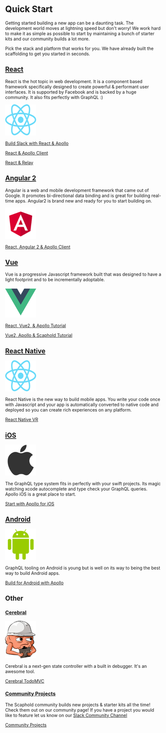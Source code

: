 # Quick Start

Getting started building a new app can be a daunting task. The development world moves at lightning
speed but don't worry! We work hard to make it as simple as possible to start by maintaining
a bunch of starter kits and our community builds a lot more.

Pick the stack and platform that works for you. We have already built the scaffolding to get you started in seconds.

## [React](https://facebook.github.io/react/)

React is the hot topic in web development. It is a component based framework specifically designed
to create powerful & performant user interfaces. It is supported by Facebook and is backed
by a huge community. It also fits perfectly with GraphQL :)

<img src="/images/quickstart/reactnative.svg" alt="React Native is the future of mobile development" style="width: 100px; height: 100px" />

[Build Slack with React & Apollo](https://github.com/scaphold-io/slackr-graphql-subscriptions-starter-kit)

[React & Apollo Client](https://github.com/scaphold-io/react-apollo-starter-kit)

[React & Relay](https://github.com/scaphold-io/react-relay-starter-kit)

## [Angular 2](https://angular.io/)

Angular is a web and mobile development framework that came out of Google. It promotes bi-directional
data binding and is great for building real-time apps. Angular2 is brand new and ready for you
to start building on.

<img src="/images/quickstart/angular2.svg" alt="React Native is the future of mobile development" style="width: 100px; height: 100px" />

[React, Angular 2 & Apollo Client](https://github.com/scaphold-io/angular2-apollo-client-webpack-starter)

## [Vue](https://vuejs.org/)

Vue is a progressive Javascript framework built that was designed to have a light footprint and to
be incrementally adoptable.

<img src="/images/quickstart/vue2.png" alt="React Native is the future of mobile development" style="width: 100px; height: 100px" />

[React, Vue2, & Apollo Tutorial](https://github.com/mandricore/react-vue2-apollo)

[Vue2, Apollo & Scaphold Tutorial](https://github.com/kristianmandrup/vue2-apollo-scaphold)

## [React Native](https://facebook.github.io/react-native/)

<img src="/images/quickstart/reactnative.svg" alt="React Native is the future of mobile development" style="width: 100px; height: 100px" />

React Native is the new way to build mobile apps. You write your code once with
Javascript and your app is automatically converted to native code and deployed so you can
create rich experiences on any platform.

[React Native VR](https://github.com/scaphold-io/react-vr-graphql)

## [iOS](https://developer.apple.com/)

<img src="/images/quickstart/ios.png" alt="React Native is the future of mobile development" style="width: 100px; height: 100px" />

The GraphQL type system fits in perfectly with your swift projects. Its magic watching xcode
autocomplete and type check your GraphQL queries. Apollo iOS is a great place to start.

[Start with Apollo for iOS](https://github.com/apollographql/apollo-ios)

## [Android](https://developer.android.com/index.html)

<img src="/images/quickstart/android.png" alt="React Native is the future of mobile development" style="width: 100px; height: 100px" />

GraphQL tooling on Android is young but is well on its way to being the best way to build Android apps.

[Build for Android with Apollo](https://github.com/apollographql/apollo-android)

## Other

### [Cerebral](https://github.com/cerebral/cerebral)

<img src="/images/quickstart/cerebral.png" alt="React Native is the future of mobile development" style="width: 100px; height: 120px" />

Cerebral is a next-gen state controller with a built in debugger. It's an awesome tool.

[Cerebral TodoMVC](https://github.com/bannerintheUK/Cerebral-Scaphold-TodoMVC)

### [Community Projects](https://scaphold.io/community/projects/)

The Scaphold community builds new projects & starter kits all the time! Check them out on our
community page! If you have a project you would like to feature let us know on our [Slack Community Channel](http://slack.scaphold.io)

[Community Projects](https://scaphold.io/community/projects/)